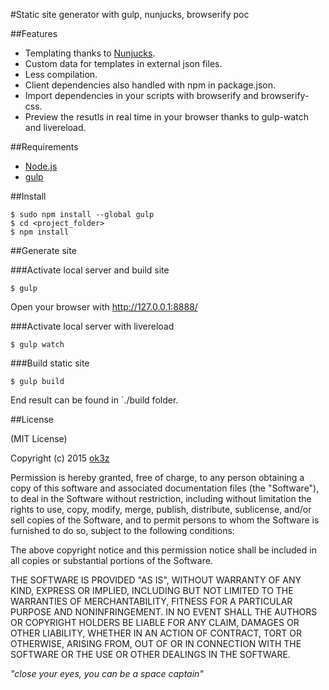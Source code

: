#Static site generator with gulp, nunjucks, browserify poc

##Features

- Templating thanks to [Nunjucks](https://mozilla.github.io/nunjucks/).
- Custom data for templates in external json files.
- Less compilation.
- Client dependencies also handled with npm in package.json.
- Import dependencies in your scripts with browserify and browserify-css.
- Preview the resutls in real time in your browser thanks to gulp-watch and livereload.


##Requirements

* [Node.js](https://nodejs.org/)
* [gulp](http://gulpjs.com/)


##Install

    $ sudo npm install --global gulp
    $ cd <project_folder>
    $ npm install


##Generate site

###Activate local server and build site

    $ gulp

Open your browser with http://127.0.0.1:8888/

###Activate local server with livereload

    $ gulp watch

###Build static site

    $ gulp build

End result can be found in `./build folder.


##License

(MIT License)

Copyright (c) 2015 [ok3z](http://www.twitter.com/olivier_k)

Permission is hereby granted, free of charge, to any person obtaining a copy of this software and associated documentation files (the "Software"), to deal in the Software without restriction, including without limitation the rights to use, copy, modify, merge, publish, distribute, sublicense, and/or sell copies of the Software, and to permit persons to whom the Software is furnished to do so, subject to the following conditions:

The above copyright notice and this permission notice shall be included in all copies or substantial portions of the Software.

THE SOFTWARE IS PROVIDED "AS IS", WITHOUT WARRANTY OF ANY KIND, EXPRESS OR IMPLIED, INCLUDING BUT NOT LIMITED TO THE WARRANTIES OF MERCHANTABILITY, FITNESS FOR A PARTICULAR PURPOSE AND NONINFRINGEMENT. IN NO EVENT SHALL THE AUTHORS OR COPYRIGHT HOLDERS BE LIABLE FOR ANY CLAIM, DAMAGES OR OTHER LIABILITY, WHETHER IN AN ACTION OF CONTRACT, TORT OR OTHERWISE, ARISING FROM, OUT OF OR IN CONNECTION WITH THE SOFTWARE OR THE USE OR OTHER DEALINGS IN THE SOFTWARE.

_"close your eyes, you can be a space captain"_
